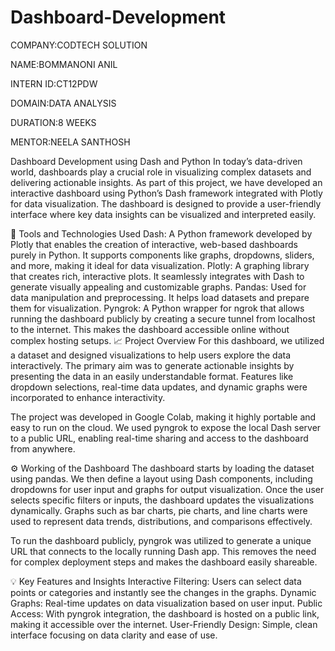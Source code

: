 # Dashboard-Development

COMPANY:CODTECH SOLUTION

NAME:BOMMANONI ANIL

INTERN ID:CT12PDW

DOMAIN:DATA ANALYSIS

DURATION:8 WEEKS

MENTOR:NEELA SANTHOSH

Dashboard Development using Dash and Python
In today’s data-driven world, dashboards play a crucial role in visualizing complex datasets and delivering actionable insights. As part of this project, we have developed an interactive dashboard using Python’s Dash framework integrated with Plotly for data visualization. The dashboard is designed to provide a user-friendly interface where key data insights can be visualized and interpreted easily.

📌 Tools and Technologies Used
Dash: A Python framework developed by Plotly that enables the creation of interactive, web-based dashboards purely in Python. It supports components like graphs, dropdowns, sliders, and more, making it ideal for data visualization.
Plotly: A graphing library that creates rich, interactive plots. It seamlessly integrates with Dash to generate visually appealing and customizable graphs.
Pandas: Used for data manipulation and preprocessing. It helps load datasets and prepare them for visualization.
Pyngrok: A Python wrapper for ngrok that allows running the dashboard publicly by creating a secure tunnel from localhost to the internet. This makes the dashboard accessible online without complex hosting setups.
📈 Project Overview
For this dashboard, we utilized a dataset and designed visualizations to help users explore the data interactively. The primary aim was to generate actionable insights by presenting the data in an easily understandable format. Features like dropdown selections, real-time data updates, and dynamic graphs were incorporated to enhance interactivity.

The project was developed in Google Colab, making it highly portable and easy to run on the cloud. We used pyngrok to expose the local Dash server to a public URL, enabling real-time sharing and access to the dashboard from anywhere.

⚙️ Working of the Dashboard
The dashboard starts by loading the dataset using pandas. We then define a layout using Dash components, including dropdowns for user input and graphs for output visualization. Once the user selects specific filters or inputs, the dashboard updates the visualizations dynamically. Graphs such as bar charts, pie charts, and line charts were used to represent data trends, distributions, and comparisons effectively.

To run the dashboard publicly, pyngrok was utilized to generate a unique URL that connects to the locally running Dash app. This removes the need for complex deployment steps and makes the dashboard easily shareable.

💡 Key Features and Insights
Interactive Filtering: Users can select data points or categories and instantly see the changes in the graphs.
Dynamic Graphs: Real-time updates on data visualization based on user input.
Public Access: With pyngrok integration, the dashboard is hosted on a public link, making it accessible over the internet.
User-Friendly Design: Simple, clean interface focusing on data clarity and ease of use.
